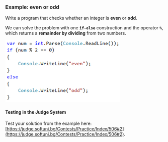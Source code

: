 ### Example: even or odd

Write a program that checks whether an integer is **even** or **odd**.

We can solve the problem with one **`if-else`** construction and the operator **`%`**, which returns a **remainder by dividing** from two numbers.

![](/assets/chapter-3-images/03.Even-or-odd-02.png)

#### Testing in the Judge System

Test your solution from the example here:
[https://judge.softuni.bg/Contests/Practice/Index/506#2](https://judge.softuni.bg/Contests/Practice/Index/506#2).